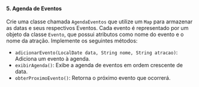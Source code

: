 #### 5. Agenda de Eventos
Crie uma classe chamada `AgendaEventos` que utilize um `Map` para armazenar as datas e seus respectivos Eventos. Cada evento é representado por um objeto da classe `Evento`, que possui atributos como nome do evento e o nome da atração. Implemente os seguintes métodos:

- `adicionarEvento(LocalDate data, String nome, String atracao)`: Adiciona um evento à agenda.
- `exibirAgenda()`: Exibe a agenda de eventos em ordem crescente de data.
- `obterProximoEvento()`: Retorna o próximo evento que ocorrerá.